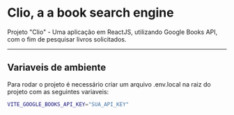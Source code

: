 # Clio, a a book search engine
 Projeto "Clio" - Uma aplicação em ReactJS, utilizando Google Books API, com o fim de pesquisar livros solicitados.

----
## Variaveis de ambiente
Para rodar o projeto é necessário criar um arquivo .env.local na raiz do projeto com as seguintes variaveis:

```bash
VITE_GOOGLE_BOOKS_API_KEY="SUA_API_KEY"
```
